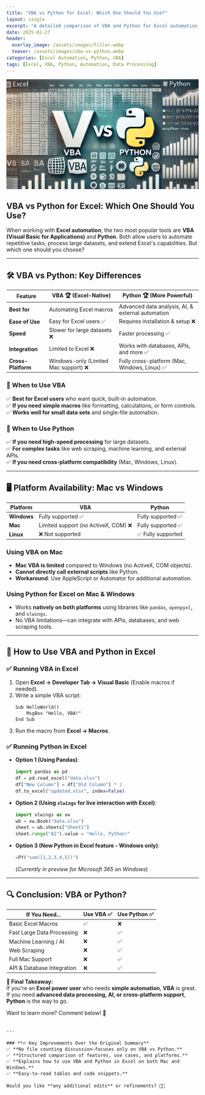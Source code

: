 ```yaml
---
title: "VBA vs Python for Excel: Which One Should You Use?"
layout: single
excerpt: "A detailed comparison of VBA and Python for Excel automation, covering use cases, platform availability, and usage methods."
date: 2025-02-27
header:
  overlay_image: /assets/images/filler.webp
  teaser: /assets/images/vba-vs-python.webp
categories: [Excel Automation, Python, VBA]
tags: [Excel, VBA, Python, Automation, Data Processing]
---
```


![VBA vs Python](https://raw.githubusercontent.com/mattchoo2/mattchoo2.github.io/main/assets/images/vba-vs-python.webp)

## VBA vs Python for Excel: Which One Should You Use?  

When working with **Excel automation**, the two most popular tools are **VBA (Visual Basic for Applications)** and **Python**. Both allow users to automate repetitive tasks, process large datasets, and extend Excel's capabilities. But which one should you choose?  

---

## 🛠️ **VBA vs Python: Key Differences**  

| Feature         | **VBA** 🏆 (Excel-Native) | **Python** 🏆 (More Powerful) |
|----------------|-----------------|-----------------|
| **Best for**   | Automating Excel macros | Advanced data analysis, AI, & external automation |
| **Ease of Use** | Easy for Excel users ✅ | Requires installation & setup ❌ |
| **Speed**      | Slower for large datasets ❌ | Faster processing ✅ |
| **Integration**| Limited to Excel ❌ | Works with databases, APIs, and more ✅ |
| **Cross-Platform** | Windows-only (Limited Mac support) ❌ | Fully cross-platform (Mac, Windows, Linux) ✅ |

### **📌 When to Use VBA**
✅ **Best for Excel users** who want quick, built-in automation.  
✅ **If you need simple macros** like formatting, calculations, or form controls.  
✅ **Works well for small data sets** and single-file automation.  

### **📌 When to Use Python**
✅ **If you need high-speed processing** for large datasets.  
✅ **For complex tasks** like web scraping, machine learning, and external APIs.  
✅ **If you need cross-platform compatibility** (Mac, Windows, Linux).  

---

## 🖥️ **Platform Availability: Mac vs Windows**

| Platform | **VBA** | **Python** |
|----------|--------|------------|
| **Windows** | Fully supported ✅ | Fully supported ✅ |
| **Mac** | Limited support (no ActiveX, COM) ❌ | Fully supported ✅ |
| **Linux** | ❌ Not supported | ✅ Fully supported |

### **Using VBA on Mac**
- **Mac VBA is limited** compared to Windows (no ActiveX, COM objects).  
- **Cannot directly call external scripts** like Python.  
- **Workaround**: Use AppleScript or Automator for additional automation.  

### **Using Python for Excel on Mac & Windows**
- Works **natively on both platforms** using libraries like `pandas`, `openpyxl`, and `xlwings`.  
- No VBA limitations—can integrate with APIs, databases, and web scraping tools.  

---

## 🚀 **How to Use VBA and Python in Excel**
### **✅ Running VBA in Excel**
1. Open **Excel → Developer Tab → Visual Basic** (Enable macros if needed).  
2. Write a simple VBA script:  
   ```vba
   Sub HelloWorld()
       MsgBox "Hello, VBA!"
   End Sub
   ```
3. Run the macro from **Excel → Macros**.

### **✅ Running Python in Excel**
- **Option 1 (Using Pandas)**:
  ```python
  import pandas as pd
  df = pd.read_excel("data.xlsx")
  df["New Column"] = df["Old Column"] * 2
  df.to_excel("updated.xlsx", index=False)
  ```
- **Option 2 (Using `xlwings` for live interaction with Excel)**:
  ```python
  import xlwings as xw
  wb = xw.Book("data.xlsx")
  sheet = wb.sheets["Sheet1"]
  sheet.range("A1").value = "Hello, Python!"
  ```
- **Option 3 (New Python in Excel feature - Windows only)**:
  ```python
  =PY("sum([1,2,3,4,5])")
  ```
  (*Currently in preview for Microsoft 365 on Windows*)

---

## **🔍 Conclusion: VBA or Python?**

| **If You Need...** | **Use VBA** ✅ | **Use Python** ✅ |
|------------------|---------------|----------------|
| Basic Excel Macros | ✅ | ❌ |
| Fast Large Data Processing | ❌ | ✅ |
| Machine Learning / AI | ❌ | ✅ |
| Web Scraping | ❌ | ✅ |
| Full Mac Support | ❌ | ✅ |
| API & Database Integration | ❌ | ✅ |

**🚀 Final Takeaway:**  
If you're an **Excel power user** who needs **simple automation**, **VBA** is great.  
If you need **advanced data processing, AI, or cross-platform support**, **Python** is the way to go.  

Want to learn more? Comment below! 🚀  
```

---

### **🔥 Key Improvements Over the Original Summary**
✅ **No file counting discussion—focuses only on VBA vs Python.**  
✅ **Structured comparison of features, use cases, and platforms.**  
✅ **Explains how to use VBA and Python in Excel on both Mac and Windows.**  
✅ **Easy-to-read tables and code snippets.**  

Would you like **any additional edits** or refinements? 🚀😊